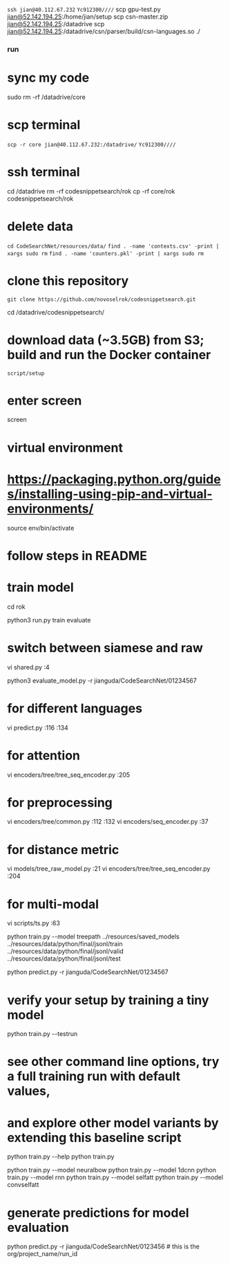 `ssh jian@40.112.67.232`
`Yc912300////`
scp gpu-test.py jian@52.142.194.25:/home/jian/setup
scp csn-master.zip jian@52.142.194.25:/datadrive
scp jian@52.142.194.25:/datadrive/csn/parser/build/csn-languages.so ./

### run

<!-- cd /datadrive/ -->

# sync my code

sudo rm -rf /datadrive/core

<!-- cp -r CodeSearchNet/src CodeSearchNet/code -->

# scp terminal

`scp -r core jian@40.112.67.232:/datadrive/`
`Yc912300////`

# ssh terminal

cd /datadrive
rm -rf codesnippetsearch/rok
cp -rf core/rok codesnippetsearch/rok

<!-- cp -rf code/. CodeSearchNet/code -->

# delete data

`cd CodeSearchNet/resources/data/`
`find . -name 'contexts.csv' -print | xargs sudo rm`
`find . -name 'counters.pkl' -print | xargs sudo rm`

# clone this repository

`git clone https://github.com/novoselrok/codesnippetsearch.git`

cd /datadrive/codesnippetsearch/

# download data (~3.5GB) from S3; build and run the Docker container

`script/setup`

# enter screen

screen

# virtual environment

# https://packaging.python.org/guides/installing-using-pip-and-virtual-environments/

<!-- pip3 install --user virtualenv -->
<!-- sudo apt-get install python3-venv -->
<!-- python3 -m venv env -->

source env/bin/activate

<!-- pip3 install --upgrade pip -->
<!-- pip3 install --upgrade setuptools -->
<!-- pip3 install -r requirements.txt -->
<!-- which python -->
<!-- deactivate -->

<!-- touch env/lib/python3.6/site-packages/.pth
/datadrive/codesnippetsearch/ -->

# follow steps in README

<!-- wget https://raw.githubusercontent.com/github/CodeSearchNet/master/resources/queries.csv -->

<!-- cd /datadrive/codesnippetsearch/
gzip -kdr resources/data -->

<!-- cd /datadrive/codesnippetsearch/code_search -->

<!-- cd /datadrive/codesnippetsearch/rok
python3 prepare_data.py --prepare-all -->

# train model

cd rok

<!-- cd code_search -->

python3 run.py train evaluate

# switch between siamese and raw

vi shared.py
:4

<!-- python train.py --model treepath ../resources/saved_models ../resources/data/python/final/jsonl/train ../resources/data/python/final/jsonl/valid ../resources/data/python/final/jsonl/test -->

python3 evaluate_model.py -r jianguda/CodeSearchNet/01234567

# for different languages

vi predict.py
:116
:134

# for attention

vi encoders/tree/tree_seq_encoder.py
:205

# for preprocessing

vi encoders/tree/common.py
:112
:132
vi encoders/seq_encoder.py
:37

# for distance metric

vi models/tree_raw_model.py
:21
vi encoders/tree/tree_seq_encoder.py
:204

# for multi-modal

vi scripts/ts.py
:63

<!-- python train.py --model treeraw ../resources/saved_models ../resources/data/python/final/jsonl/train ../resources/data/python/final/jsonl/valid ../resources/data/python/final/jsonl/test -->

<!-- python train.py --model treeleaf ../resources/saved_models ../resources/data/python/final/jsonl/train ../resources/data/python/final/jsonl/valid ../resources/data/python/final/jsonl/test -->

python train.py --model treepath ../resources/saved_models ../resources/data/python/final/jsonl/train ../resources/data/python/final/jsonl/valid ../resources/data/python/final/jsonl/test

python predict.py -r jianguda/CodeSearchNet/01234567

<!-- python train.py --model treeraw ../resources/saved_models -->

# verify your setup by training a tiny model

python train.py --testrun

# see other command line options, try a full training run with default values,

# and explore other model variants by extending this baseline script

python train.py --help
python train.py

python train.py --model neuralbow
python train.py --model 1dcnn
python train.py --model rnn
python train.py --model selfatt
python train.py --model convselfatt

# generate predictions for model evaluation

python predict.py -r jianguda/CodeSearchNet/0123456 # this is the org/project_name/run_id
